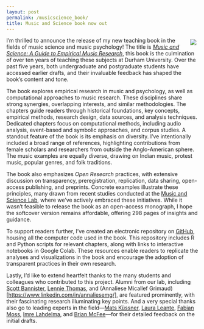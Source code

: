 ```yaml
---
layout: post
permalink: /musicscience_book/
title: Music and Science book now out 
---
```


<style>
 .wrap {
   float: right; 
   margin: 5px;
  }
</style>


<div class="wrap">
    <img src="https://tuomaseerola.github.io/emr/images/music_and_science_cover_sm.png"/>
</div>


I’m thrilled to announce the release of my new teaching book in the fields of music science and music psychology! The title is [_Music and Science: A Guide to Empirical Music Research_](https://doi.org/10.4324/9781003293804), this book is the culmination of over ten years of teaching these subjects at Durham University. Over the past five years, both undergraduate and postgraduate students have accessed earlier drafts, and their invaluable feedback has shaped the book’s content and tone.

The book explores empirical research in music and psychology, as well as computational approaches to music research. These disciplines share strong synergies, overlapping interests, and similar methodologies. The chapters guide readers through historical foundations, key concepts, empirical methods, research design, data sources, and analysis techniques. Dedicated chapters focus on computational methods, including audio analysis, event-based and symbolic approaches, and corpus studies. A standout feature of the book is its emphasis on diversity. I’ve intentionally included a broad range of references, highlighting contributions from female scholars and researchers from outside the Anglo-American sphere. The music examples are equally diverse, drawing on Indian music, protest music, popular genres, and folk traditions.

The book also emphasizes _Open Research_ practices, with extensive discussion on transparency, preregistration, replication, data sharing, open-access publishing, and preprints. Concrete examples illustrate these principles, many drawn from recent studies conducted at the [Music and Science Lab](https://musicscience.net), where we’ve actively embraced these initiatives. While it wasn’t feasible to release the book as an open-access monograph, I hope the softcover version remains affordable, offering 298 pages of insights and guidance.

To support readers further, I’ve created an electronic repository on [GitHub](https://tuomaseerola.github.io/emr/), housing all the computer code used in the book. This repository includes R and Python scripts for relevant chapters, along with links to interactive notebooks in Google Colab. These resources enable readers to replicate the analyses and visualizations in the book and encourage the adoption of transparent practices in their own research. 

Lastly, I’d like to extend heartfelt thanks to the many students and colleagues who contributed to this project. Alumni from our lab, including [Scott Bannister](https://ahc.leeds.ac.uk/music/staff/3358/dr-scott-bannister), [Lennie Thomas](https://www.aubg.edu/professors/lennie-thomas/), and (Annaliese Micallef Grimaud)[https://www.linkedin.com/in/annaliesemg/], are featured prominently, with their fascinating research illuminating key points. And a very special thanks also go to leading experts in the field—[Mats Küssner](https://www.musikundmedien.hu-berlin.de/de/musikwissenschaft/trans/mitarbeiter_soz/Dr.%20Mats%20Kuessner), [Laura Leante](https://www.durham.ac.uk/staff/laura-leante/), [Fabian Moss](https://fabian-moss.de), [Imre Lahdelma](https://www.durham.ac.uk/staff/imre-d-lahdelma/), and [Brian McFee](https://brianmcfee.net)—for their detailed feedback on the initial drafts.

